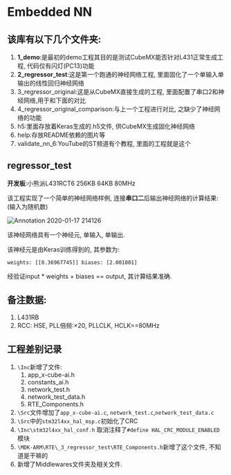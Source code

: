 # Embedded NN

## 该库有以下几个文件夹:

1. **1_demo**:是最初的demo工程其目的是测试CubeMX能否针对L431正常生成工程, 代码仅有闪灯(PC13)功能
2. **2_regressor_test**:这是第一个跑通的神经网络工程,  里面固化了一个单输入单输出的线性回归神经网络
3. 3_regressor_original:这是从CubeMX直接生成的工程, 里面配置了串口2和神经网络,用于和下面的对比
4. 4_regressor_original_comparison:与上一个工程进行对比, 之缺少了神经网络的功能
5. h5:里面存放着Keras生成的.h5文件, 供CubeMX生成固化神经网络
6. help:存放README依赖的图片等
7. validate_nn_6:YouTube的ST频道有个教程, 里面的工程就是这个

## regressor_test

**开发板**:小熊派L431RCT6 256KB 64KB 80MHz

该工程实现了一个简单的神经网络样例, 连接**串口二**后输出神经网络的计算结果:
(输入为随机数)

![Annotation 2020-01-17 214126](https://github.com/wangzilinn/200116_MCU_NN_learn/blob/master/help/Annotation%202020-01-17%20214126.png)

该神经网络具有一个神经元, 单输入, 单输出.

该神经元是由Keras训练得到的, 其参数为:

```
weights: [[0.36967745]] biases: [2.001801]
```

经验证input * weights + biases == output, 其计算结果准确.



## 备注数据:

1. L431RB
2. RCC: HSE, PLL倍频:×20, PLLCLK, HCLK==80MHz



## 工程差别记录

1. `\Inc`新增了文件:
   1. app_x-cube-ai.h
   2. constants_ai.h
   3. network_test.h
   4. network_test_data.h
   5. RTE_Components.h
2. `\Src`文件增加了`app_x-cube-ai.c`, `network_test.c`,`network_test_data.c`
3. `\Src`中的`stm32l4xx_hal_msp.c`初始化了CRC
4. `\Inc\stm32l4xx_hal_conf.h` 取消注释了`#define HAL_CRC_MODULE_ENABLED`模块
5. `\MDK-ARM\RTE\_3_regressor_test\RTE_Components.h`新增了这个文件, 不知道是干嘛的
6. 新增了Middlewares文件夹及相关文件.



